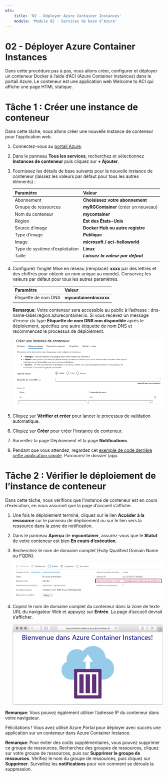 ```yaml
---
wts:
    title: '02 - Déployer Azure Container Instances'
    module: 'Module 02 - Services de base d’Azure'
---
```


# 02 - Déployer Azure Container Instances

Dans cette procédure pas à pas, nous allons créer, configurer et déployer un conteneur Docker à l’aide d’ACI (Azure Container Instances) dans le portail Azure. Le conteneur est une application web Welcome to ACI qui affiche une page HTML statique. 

# Tâche 1 : Créer une instance de conteneur

Dans cette tâche, nous allons créer une nouvelle instance de conteneur pour l’application web. 

1. Connectez-vous au [portail Azure](https://portal.azure.com).

2. Dans le panneau **Tous les services**, recherchez et sélectionnez **Instances de conteneur** puis cliquez sur **+ Ajouter**. 

3. Fournissez les détails de base suivants pour la nouvelle instance de conteneur (laissez les valeurs par défaut pour tous les autres éléments) : 

	| Paramètre| Valeur|
	|----|----|
	| Abonnement | **Choisissez votre abonnement** |
	| Groupe de ressources | **myRGContainer** (créer un nouveau) |
	| Nom du conteneur| **mycontainer**|
	| Région | **Est des États-Unis** |
	| Source d’image| **Docker Hub ou autre registre**|
	| Type d’image| **Publique**|
	| Image| **microsoft / aci-helloworld**|
	| Type de système d’exploitation| **Linux** |
	| Taille| ***Laissez la valeur par défaut***|
	|||


4. Configurez l’onglet Mise en réseau (remplacez **xxxx** par des lettres et des chiffres pour obtenir un nom unique au monde). Conservez les valeurs par défaut pour tous les autres paramètres.

	| Paramètre| Valeur|
	|--|--|
	| Étiquette de nom DNS| **mycontainerdnsxxxx** |
	|||
	
	**Remarque**: Votre conteneur sera accessible au public à l’adresse : dns-name-label.region.azurecontainer.io. Si vous recevez un message d’erreur du type **Étiquette de nom DNS non disponible** après le déploiement, spécifiez une autre étiquette de nom DNS et recommencez le processus de déploiement.

	![Capture d’écran du volet de configuration du panneau Créer des instances de conteneur, dans le portail Azure, avec l’étiquette de nom DNS. ](../images/0201.png)

5. Cliquez sur **Vérifier et créer** pour lancer le processus de validation automatique.

6. Cliquez sur **Créer** pour créer l’instance de conteneur. 

7. Surveillez la page Déploiement et la page **Notifications**. 

8. Pendant que vous attendez, regardez cet [exemple de code derrière cette application simple](https://github.com/Azure-Samples/aci-helloworld). Parcourez le dossier \app. 

# Tâche 2 : Vérifier le déploiement de l’instance de conteneur

Dans cette tâche, nous vérifions que l’instance de conteneur est en cours d’exécution, en nous assurant que la page d’accueil s’affiche.

1. Une fois le déploiement terminé, cliquez sur le lien **Accéder à la ressource** sur le panneau de déploiement ou sur le lien vers la ressource dans la zone de notification.

2. Dans le panneau **Aperçu** de **mycontainer**, assurez-vous que le **Statut** de votre conteneur est bien **En cours d’exécution**. 

3. Recherchez le nom de domaine complet (Fully Qualified Domain Name ou FQDN).

	![Capture d’écran du volet de vue d’ensemble du conteneur nouvellement créé dans le portail Azure, avec le nom de domaine complet en surbrillance. ](../images/0202.png)

2. Copiez le nom de domaine complet du conteneur dans la zone de texte URL du navigateur Web et appuyez sur **Entrée**. La page d’accueil devrait s’afficher. 

	![Capture d’écran du message de bienvenue ACI affiché dans un navigateur web.](../images/0203.png)

**Remarque**: Vous pouvez également utiliser l’adresse IP du conteneur dans votre navigateur. 

Félicitations ! Vous avez utilisé Azure Portal pour déployer avec succès une application sur un conteneur dans Azure Container Instance.

**Remarque**: Pour éviter des coûts supplémentaires, vous pouvez supprimer ce groupe de ressources. Recherchez des groupes de ressources, cliquez sur votre groupe de ressources, puis sur **Supprimer le groupe de ressources**. Vérifiez le nom du groupe de ressources, puis cliquez sur **Supprimer**. Surveillez les **notifications** pour voir comment se déroule la suppression.
